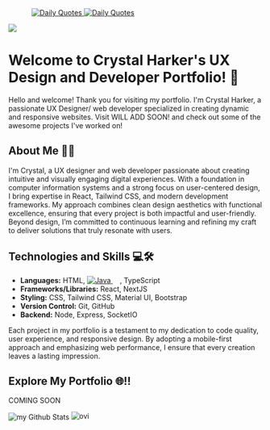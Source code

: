 <div>
    &emsp;&emsp;&emsp;
    <a href="https://github.com/cheehwatang/github-readme-daily-quotes#gh-dark-mode-only"> 
        <img src="https://readme-daily-quotes.vercel.app/api?font=trebuchet_ms#gh-dark-mode-only" alt="Daily Quotes">
    </a>
    <a href="https://github.com/cheehwatang/github-readme-daily-quotes#gh-light-mode-only"> 
        <img src="https://readme-daily-quotes.vercel.app/api?font=trebuchet_ms&theme=vue#gh-light-mode-only" alt="Daily Quotes">
    </a>
</div>


![](https://komarev.com/ghpvc/?username=Cryshark17&color=blueviolet)
<h1>Welcome to Crystal Harker's UX Design and Developer Portfolio! 🎨</h1>
    <p>Hello and welcome! Thank you for visiting my portfolio. I'm Crystal Harker, a passionate UX Designer/ web developer specialized in creating dynamic and responsive websites. Visit WILL ADD SOON! and check out some of the awesome projects I've worked on!</p>

  <h2>About Me 🧑‍💻</h2>
    <p>I'm Crystal, a UX designer and web developer passionate about creating intuitive and visually engaging digital experiences. With a foundation in computer information systems and a strong focus on user-centered design, I bring expertise in React, Tailwind CSS, and modern development frameworks. My approach combines clean design aesthetics with functional excellence, ensuring that every project is both impactful and user-friendly. Beyond design, I’m committed to continuous learning and refining my craft to deliver solutions that truly resonate with users. </p>

  <h2>Technologies and Skills 💻🛠️</h2>
    <ul>
        <li><strong>Languages:</strong> HTML, </a>
    <a href="#gh-light-mode-only">
        <img alt="Java" src="https://img.shields.io/badge/Java-FFFFFF?style=for-the-badge&logo=java#gh-light-mode-only">
    </a>
    &emsp;, TypeScript</li>
        <li><strong>Frameworks/Libraries:</strong> React, NextJS</li>
        <li><strong>Styling:</strong> CSS, Tailwind CSS, Material UI, Bootstrap</li>
        <li><strong>Version Control:</strong> Git, GitHub</li>
        <li><strong>Backend:</strong> Node, Express, SocketIO</li>
    </ul>
    <p>Each project in my portfolio is a testament to my dedication to code quality, user experience, and responsive design. By adopting a mobile-first approach and emphasizing web performance, I ensure that every creation leaves a lasting impression.</p>

  <h2>Explore My Portfolio 🌐‼️</h2>
    <p>COMING SOON</p>


<img align="center" src="https://github-readme-stats.vercel.app/api?username=Cryshark17&include_all_commits=true&count_private=true&show_icons=true&line_height=20&title_color=2B5BBD&icon_color=1124BB&text_color=A1A1A1&bg_color=0,000000,130F40" alt="my Github Stats"/>

<img src="https://github-readme-stats.vercel.app/api/top-langs?username=Cryshark17&show_icons=true&locale=en&layout=compact&theme=chartreuse-dark" alt="ovi" />
